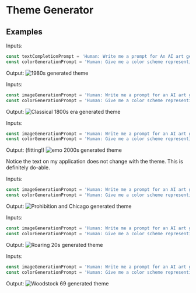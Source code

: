 # Theme Generator

## Examples

Inputs:
```javascript
const textCompletionPrompt = 'Human: Write me a prompt for An AI art generator. Generate a prompt that is based on the 1980s in the United States',
const colorGenerationPrompt = 'Human: Give me a color scheme representing the 1980s in the United States. give me the colors in Hex Values and give me 8 colors, the first 3 I can use for a background and the other 5 for styling'
```

Output:
![1980s generated theme](https://raw.githubusercontent.com/foleyb25/theme-generator-npm/main/images/1980s.png)

Inputs:
```javascript
const imageGenerationPrompt = 'Human: Write me a prompt for an AI art generator. Write a prompt that is based on the 1800s classical era in the europe'
const colorGenerationPrompt = 'Human: Give me a color scheme representing the 1800s classical era in Europe. give me the colors in Hex Values and give me 8 colors, the first 3 I can use for a background and the other 5 for styling'
```

Output:
![Classical 1800s era generated theme](https://raw.githubusercontent.com/foleyb25/theme-generator-npm/main/images/classical_1800s.png)

Inputs:
```javascript
const imageGenerationPrompt = 'Human: Write me a prompt for an AI art generator. Write a prompt that is based on the emo punk rock phase of the early 2000s era in the united states'
const colorGenerationPrompt = 'Human: Give me a color scheme representing the early 2000s era emo punk rock phase in the United States. give me the colors in Hex Values and give me 8 colors, the first 3 I can use for a background and the other 5 for styling'
```

Output:
(fitting!)
![emo 2000s generated theme](https://raw.githubusercontent.com/foleyb25/theme-generator-npm/main/images/emo_2000s.png)

Notice the text on my application does not change with the theme. This is definitely do-able.

Inputs:
```javascript
const imageGenerationPrompt = 'Human: Write me a prompt for an AI art generator. Write a prompt that is based on prohibition and gangsters of chicago.'
const colorGenerationPrompt = 'Human: Give me a color scheme representing prohibition and gangsters of chicago. give me the colors in Hex Values and give me 8 colors, the first 3 I can use for a background and the other 5 for styling'
```

Output:
![Prohibition and Chicago generated theme](https://raw.githubusercontent.com/foleyb25/theme-generator-npm/main/images/prohibition_chicago.png)

Inputs:
```javascript
const imageGenerationPrompt = 'Human: Write me a prompt for an AI art generator. Write a prompt that is based on the roaring 1920s era in the united states'
const colorGenerationPrompt = 'Human: Give me a color scheme representing the roaring 1920s era in the United States. give me the colors in Hex Values and give me 8 colors, the first 3 I can use for a background and the other 5 for styling'
```

Output:
![Roaring 20s generated theme](https://raw.githubusercontent.com/foleyb25/theme-generator-npm/main/images/roaring_20s.png)

Inputs:
```javascript
const imageGenerationPrompt = 'Human: Write me a prompt for an AI art generator. Write a prompt that is based on woodstock music festival in 1969.'
const colorGenerationPrompt = 'Human: Give me a color scheme representing Woodstock music festival in 1969. give me the colors in Hex Values and give me 8 colors, the first 3 I can use for a background and the other 5 for styling'
```

Output:
![Woodstock 69 generated theme](https://raw.githubusercontent.com/foleyb25/theme-generator-npm/main/images/woodstock_69.png)